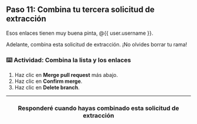## Paso 11: Combina tu tercera solicitud de extracción

Esos enlaces tienen muy buena pinta, @{{ user.username }}.

Adelante, combina esta solicitud de extracción. ¡No olvides borrar tu rama!

### :keyboard: Actividad: Combina la lista y los enlaces

1. Haz clic en **Merge pull request** más abajo.
1. Haz clic en **Confirm merge**.
1. Haz clic en **Delete branch**.

<hr>
<h3 align="center">Responderé cuando hayas combinado esta solicitud de extracción</h3>
